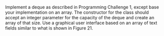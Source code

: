 Implement a deque as described in Programming Challenge 1, except base your implementation on an array. The 
constructor for the class should  accept an integer parameter for the capacity of the deque and create an array of that size. Use a graphical user interface based on an array of text fields similar to 
what is shown in Figure 21.
